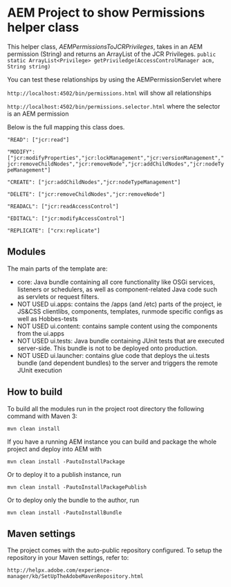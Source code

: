# AEM Project to show Permissions helper class


This helper class, *AEMPermissionsToJCRPrivileges*, takes in an AEM permission (String) and returns an ArrayList<Privileges> of the JCR Privileges.
`public static ArrayList<Privilege> getPriviledge(AccessControlManager acm, String string)`

You can test these relationships by using the AEMPermissionServlet where

`http://localhost:4502/bin/permissions.html` will show all relationships

`http://localhost:4502/bin/permissions.selector.html` where the selector is an AEM permission

Below is the full mapping this class does.

`"READ": ["jcr:read"]`

`"MODIFY": ["jcr:modifyProperties","jcr:lockManagement","jcr:versionManagement","jcr:removeChildNodes","jcr:removeNode","jcr:addChildNodes","jcr:nodeTypeManagement"]`

`"CREATE": ["jcr:addChildNodes","jcr:nodeTypeManagement"]`

`"DELETE": ["jcr:removeChildNodes","jcr:removeNode"]`

`"READACL": ["jcr:readAccessControl"]`

`"EDITACL": ["jcr:modifyAccessControl"]`

`"REPLICATE": ["crx:replicate"]`

## Modules

The main parts of the template are:

* core: Java bundle containing all core functionality like OSGi services, listeners or schedulers, as well as component-related Java code such as servlets or request filters.
* NOT USED ui.apps: contains the /apps (and /etc) parts of the project, ie JS&CSS clientlibs, components, templates, runmode specific configs as well as Hobbes-tests
* NOT USED ui.content: contains sample content using the components from the ui.apps
* NOT USED ui.tests: Java bundle containing JUnit tests that are executed server-side. This bundle is not to be deployed onto production.
* NOT USED ui.launcher: contains glue code that deploys the ui.tests bundle (and dependent bundles) to the server and triggers the remote JUnit execution

## How to build

To build all the modules run in the project root directory the following command with Maven 3:

    mvn clean install

If you have a running AEM instance you can build and package the whole project and deploy into AEM with  

    mvn clean install -PautoInstallPackage
    
Or to deploy it to a publish instance, run

    mvn clean install -PautoInstallPackagePublish
    
Or to deploy only the bundle to the author, run

    mvn clean install -PautoInstallBundle

## Maven settings

The project comes with the auto-public repository configured. To setup the repository in your Maven settings, refer to:

    http://helpx.adobe.com/experience-manager/kb/SetUpTheAdobeMavenRepository.html
